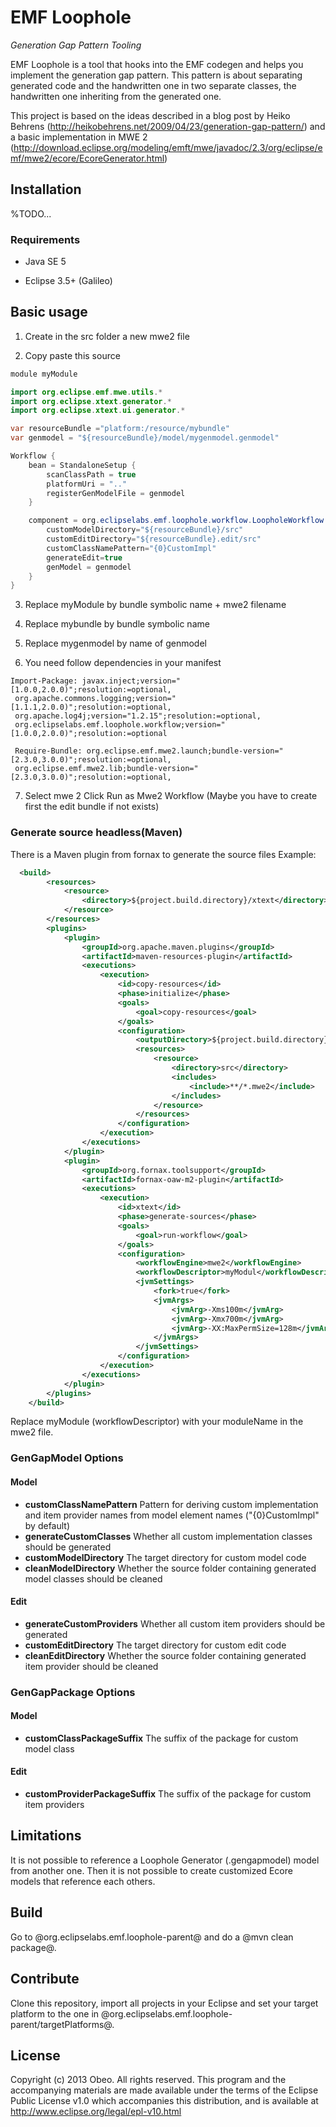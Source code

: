# EMF Loophole 

*Generation Gap Pattern Tooling*

EMF Loophole is a tool that hooks into the EMF codegen and helps you implement the generation gap pattern. This pattern is about separating generated code and the handwritten one in two separate classes, the handwritten one inheriting from the generated one.


This project is based on the ideas described in a blog post by Heiko Behrens (http://heikobehrens.net/2009/04/23/generation-gap-pattern/) and a basic implementation in MWE 2 (http://download.eclipse.org/modeling/emft/mwe/javadoc/2.3/org/eclipse/emf/mwe2/ecore/EcoreGenerator.html)

## Installation

%TODO...

### Requirements

* Java SE 5

* Eclipse 3.5+ (Galileo)

## Basic usage

1. Create in the src folder a new mwe2 file

2. Copy paste this source

```java
module myModule

import org.eclipse.emf.mwe.utils.*
import org.eclipse.xtext.generator.*
import org.eclipse.xtext.ui.generator.*

var resourceBundle ="platform:/resource/mybundle"
var genmodel = "${resourceBundle}/model/mygenmodel.genmodel"

Workflow {
	bean = StandaloneSetup {
		scanClassPath = true
		platformUri = ".."
		registerGenModelFile = genmodel
	}

	component = org.eclipselabs.emf.loophole.workflow.LoopholeWorkflow {
		customModelDirectory="${resourceBundle}/src"
		customEditDirectory="${resourceBundle}.edit/src"
		customClassNamePattern="{0}CustomImpl"
		generateEdit=true
		genModel = genmodel
	}
}
```

3. Replace myModule by bundle symbolic name + mwe2 filename

4. Replace mybundle by  bundle symbolic name

5.  Replace mygenmodel by name of genmodel

6. You need follow dependencies in your manifest
```
Import-Package: javax.inject;version="[1.0.0,2.0.0)";resolution:=optional,
 org.apache.commons.logging;version="[1.1.1,2.0.0)";resolution:=optional,
 org.apache.log4j;version="1.2.15";resolution:=optional,
 org.eclipselabs.emf.loophole.workflow;version="[1.0.0,2.0.0)";resolution:=optional
 
 Require-Bundle: org.eclipse.emf.mwe2.launch;bundle-version="[2.3.0,3.0.0)";resolution:=optional,
 org.eclipse.emf.mwe2.lib;bundle-version="[2.3.0,3.0.0)";resolution:=optional,
```

7. Select mwe 2 Click Run as Mwe2 Workflow (Maybe you have to create first the edit bundle if not exists)

### Generate source headless(Maven)

There is a Maven plugin from fornax to generate the source files
Example:

```xml
  <build>
		<resources>
			<resource>
				<directory>${project.build.directory}/xtext</directory>
			</resource>
		</resources>
		<plugins>
			<plugin>
                <groupId>org.apache.maven.plugins</groupId>
				<artifactId>maven-resources-plugin</artifactId>
				<executions>
					<execution>
						<id>copy-resources</id>
						<phase>initialize</phase>
						<goals>
							<goal>copy-resources</goal>
						</goals>
						<configuration>
							<outputDirectory>${project.build.directory}/xtext</outputDirectory>
							<resources>
								<resource>
									<directory>src</directory>
									<includes>
										<include>**/*.mwe2</include>
									</includes>
								</resource>
							</resources>
						</configuration>
					</execution>
				</executions>
			</plugin>
			<plugin>
				<groupId>org.fornax.toolsupport</groupId>
				<artifactId>fornax-oaw-m2-plugin</artifactId>
				<executions>
					<execution>
						<id>xtext</id>
						<phase>generate-sources</phase>
						<goals>
							<goal>run-workflow</goal>
						</goals>
						<configuration>
							<workflowEngine>mwe2</workflowEngine>
							<workflowDescriptor>myModul</workflowDescriptor>
							<jvmSettings>
								<fork>true</fork>
								<jvmArgs>
									<jvmArg>-Xms100m</jvmArg>
									<jvmArg>-Xmx700m</jvmArg>
									<jvmArg>-XX:MaxPermSize=128m</jvmArg>
								</jvmArgs>
							</jvmSettings>
						</configuration>
					</execution>
				</executions>
			</plugin>
		</plugins>
	</build>
```

Replace myModule (workflowDescriptor) with your moduleName in the mwe2 file.

### GenGapModel Options

#### Model

* **customClassNamePattern** Pattern for deriving custom implementation and item provider names from model element names ("{0}CustomImpl" by default)
* **generateCustomClasses** Whether all custom implementation classes should be generated  
* **customModelDirectory** The target directory for custom model code
* **cleanModelDirectory** Whether the source folder containing generated model classes should be cleaned

#### Edit

* **generateCustomProviders** Whether all custom item providers should be generated  
* **customEditDirectory** The target directory for custom edit code
* **cleanEditDirectory** Whether the source folder containing generated item provider should be cleaned

### GenGapPackage Options

#### Model

* **customClassPackageSuffix** The suffix of the package for custom model class

#### Edit

* **customProviderPackageSuffix** The suffix of the package for custom item providers

## Limitations

It is not possible to reference a Loophole Generator (.gengapmodel) model from another one. Then it is not possible to create customized Ecore models that reference each others.

## Build

Go to @org.eclipselabs.emf.loophole-parent@ and do a @mvn clean package@.

## Contribute

Clone this repository, import all projects in your Eclipse and set your target platform to the one in @org.eclipselabs.emf.loophole-parent/targetPlatforms@.

## License

Copyright (c) 2013 Obeo. All rights reserved. This program and the accompanying materials are made available under the terms of the Eclipse Public License v1.0 which accompanies this distribution, and is available at http://www.eclipse.org/legal/epl-v10.html 


